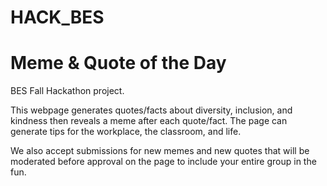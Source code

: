 # HACK_BES

Meme & Quote of the Day
============================

BES Fall Hackathon project.

This webpage generates quotes/facts about diversity, inclusion, and kindness then reveals a meme after each quote/fact. The page can generate tips for the workplace, the classroom, and life.

We also accept submissions for new memes and new quotes that will be moderated before approval on the page to include your entire group in the fun.
